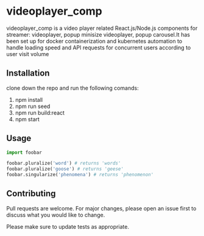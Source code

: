 # videoplayer_comp

videoplayer_comp is a video player related React.js/Node.js components for streamer: videoplayer, popup minisize videoplayer, popup carousel.It has been set up for docker containerization and kubernetes automation to handle loading speed and API requests for concurrent users according to user visit volume

## Installation

clone down the repo and run the following comands:
1. npm install
2. npm run seed
3. npm run build:react
4. npm start

## Usage

```python
import foobar

foobar.pluralize('word') # returns 'words'
foobar.pluralize('goose') # returns 'geese'
foobar.singularize('phenomena') # returns 'phenomenon'
```

## Contributing
Pull requests are welcome. For major changes, please open an issue first to discuss what you would like to change.

Please make sure to update tests as appropriate.

